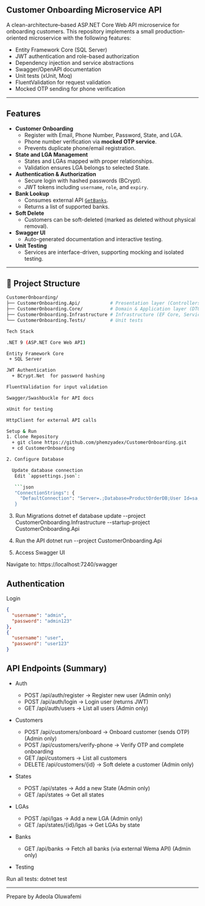 ## Customer Onboarding Microservice API

A clean-architecture–based ASP.NET Core Web API microservice for onboarding customers. This repository implements a small production-oriented microservice with the following features:

  - Entity Framework Core (SQL Server)
  - JWT authentication and role-based authorization
  - Dependency injection and service abstractions
  - Swagger/OpenAPI documentation
  - Unit tests (xUnit, Moq)
  - FluentValidation for request validation
  - Mocked OTP sending for phone verification
---

## Features
- **Customer Onboarding**
    - Register with Email, Phone Number, Password, State, and LGA.
    - Phone number verification via **mocked OTP service**.
    - Prevents duplicate phone/email registration.
-  **State and LGA Management**
    - States and LGAs mapped with proper relationships.
    - Validation ensures LGA belongs to selected State.
-  **Authentication & Authorization**
    - Secure login with hashed passwords (BCrypt).
    - JWT tokens including `username`, `role`, and `expiry`.
-  **Bank Lookup**
    - Consumes external API [`GetBanks`](https://wema-alatdev-apimgt.developer.azure-api.net/api-details#api=alat-tech-test-api).
    - Returns a list of supported banks.
-  **Soft Delete**
    - Customers can be soft-deleted (marked as deleted without physical removal).
-  **Swagger UI**
    - Auto-generated documentation and interactive testing.
-  **Unit Testing**
    - Services are interface-driven, supporting mocking and isolated testing.

---

## 📂 Project Structure
```bash
CustomerOnboarding/
├── CustomerOnboarding.Api/           # Presentation layer (Controllers, Swagger, Middleware)
├── CustomerOnboarding.Core/          # Domain & Application layer (DTOs, Interfaces, Models, Validators)
├── CustomerOnboarding.Infrastructure # Infrastructure (EF Core, Services)
└── CustomerOnboarding.Tests/         # Unit tests

Tech Stack

.NET 9 (ASP.NET Core Web API)

Entity Framework Core
 + SQL Server

JWT Authentication
  + BCrypt.Net  for password hashing

FluentValidation for input validation

Swagger/Swashbuckle for API docs

xUnit for testing

HttpClient for external API calls

Setup & Run 
1. Clone Repository
  + git clone https://github.com/phemzyadex/CustomerOnboarding.git
  + cd CustomerOnboarding

2. Configure Database

  Update database connection
   Edit `appsettings.json`:

   ```json
   "ConnectionStrings": {
     "DefaultConnection": "Server=.;Database=ProductOrderDB;User Id=sa;Password=*****;Encrypt=True;TrustServerCertificate=True;MultipleActiveResultSets=True;Pooling=True;Max Pool Size=100;""
   }
   ```
3. Run Migrations
dotnet ef database update --project CustomerOnboarding.Infrastructure --startup-project CustomerOnboarding.Api

4. Run the API
dotnet run --project CustomerOnboarding.Api

5. Access Swagger UI

Navigate to: https://localhost:7240/swagger

## Authentication

  Login
  ```json
  {
    "username": "admin",
    "password": "admin123"
  }, 
  {
    "username": "user",
    "password": "user123"
  }
  ```
  
## API Endpoints (Summary)
  - Auth

    + POST /api/auth/register → Register new user (Admin only)
    + POST /api/auth/login → Login user (returns JWT)
    + GET /api/auth/users → List all users (Admin only)

  -  Customers
      + POST /api/customers/onboard → Onboard customer (sends OTP) (Admin only)
      + POST /api/customers/verify-phone → Verify OTP and complete onboarding
      + GET /api/customers → List all customers
      + DELETE /api/customers/{id} → Soft delete a customer (Admin only)

  - States 
    + POST /api/states → Add a new State (Admin only)
    + GET /api/states → Get all states

  - LGAs
    + POST /api/lgas → Add a new LGA (Admin only)
    + GET /api/states/{id}/lgas → Get LGAs by state

  - Banks
    + GET /api/banks → Fetch all banks (via external Wema API) (Admin only)

  - Testing

Run all tests:
dotnet test

---

Prepare by
Adeola Oluwafemi